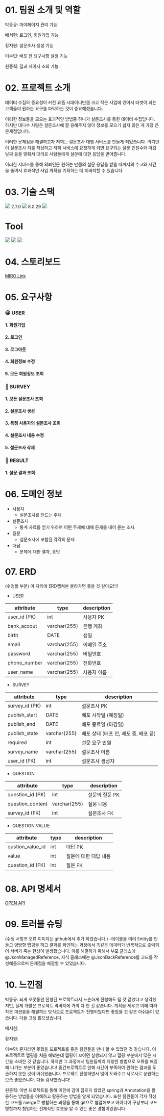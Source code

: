 # 01. 팀원  소개 및 역할

박동규: 마이페이지 관리 기능

배서현: 로그인, 회원가입 기능

황지원: 설문조사 생성 기능

이수민: 배포 전 요구사항 설정 기능

원종혁: 결과 페이지 조회 기능

# 02. 프로젝트 소개 
데이터 수집의 중요성이 커진 요즘 시대이니만큼 크고 작은 사업에 있어서 타겟이 되는 고객들이 원하는 요구를 파악하는 것이 중요해졌습니다.

이러한 정보들을 모으는 효과적인 방법중 하나가 설문조사를 통한 데이터 수집입니다. 하지만 대다수 사람은 설문조사에 잘 응해주지 않아 정보를 모으기 쉽지 않은 게 가장 큰 문제점입니다.

이러한 문제점을 해결하고자 저희는 설문조사 대행 서비스를 만들게 되었습니다. 의뢰인이 설문조사 지를 작성하고 저희 서비스에 요청하게 되면 요구되는 설문 인원수와 마감 날짜 등을 맞춰서 대리로 사람들에게 설문에 대한 응답을 받아줍니다.

이러한 서비스를 통해 의뢰인은 원하는 만큼의 설문 응답을 받을 때까지의 수고와 시간을 줄여서 효과적인 사업 계획을 기획하는 데 이바지할 수 있습니다.

# 03. 기술 스택
<img src="https://img.shields.io/badge/springboot-6DB33F?style=for-the-badge&logo=springboot&logoColor=white"> 2.7.0
<img src="https://img.shields.io/badge/mysql-4479A1?style=for-the-badge&logo=mysql&logoColor=white"> 8.0.29
<img src="https://img.shields.io/badge/gradle-02303A?style=for-the-badge&logo=gradle&logoColor=white"> 

# Tool
<img src="https://img.shields.io/badge/github-181717?style=for-the-badge&logo=github&logoColor=white">
<img src="https://img.shields.io/badge/git-F05032?style=for-the-badge&logo=git&logoColor=white">
<img src="https://img.shields.io/badge/IntelliJIDEA-000000.svg?style=for-the-badge&logo=intellij-idea&logoColor=white">


# 04. 스토리보드
[MIRO Link](https://miro.com/app/board/uXjVO16-60E=/)

# 05. 요구사항

### 😀 **USER**
#### 1. 회원가입
#### 2. 로그인
#### 3. 로그아웃
#### 4. 회원정보 수정
#### 5. 모든 회원정보 조회 

### 📃 **SURVEY**
#### 1. 모든 설문조사 조회
#### 2. 설문조사 생성
#### 3. 특정 사용자의 설문조사 조회
#### 4. 설문조사 내용 수정
#### 5. 설문조사 삭제

### 🧾 **RESULT**
#### 1. 설문 결과 조회


# 06. 도메인 정보

- 사용자
    - 설문조사를 만드는 주체
- 설문조사
    - 통계 자료를 얻기 위하여 어떤 주제에 대해 문제를 내어 묻는 조사.
- 질문
    - 설문조사에 포함된 각각의 문제
- 대답
    - 문제에 대한 결과, 응답


# 07. ERD 

(수정할 부분) 이 자리에 ERD캡쳐본 올라가면 좋을 것 같아요!!!!

- USER

| attribute | type | description |
| --- | --- | --- |
| user_id (PK) | int | 사용자 PK |
| bank_accout | varchar(255) | 은행 계좌 |
| birth | DATE | 생일 |
| email | varchar(255) | 이메일 주소 |
| password | varchar(255) | 비밀번호 |
| phone_number | varchar(255) | 전화번호 |
| user_name | varchar(255) | 사용자 이름 |
- SURVEY

| attribute | type | description |
| --- | --- | --- |
| survey_id (PK) | int | 설문조사 PK |
| publish_start | DATE | 배포 시작일 (예정일) |
| publish_end | DATE | 배포 종료일 (마감일) |
| publish_state | varchar(255) | 배포 상태 (배포 전, 배포 중, 배포 끝) |
| required | int | 설문 요구 인원 |
| survey_name | varchar(255) | 설문조사 이름  |
| user_id (FK) | int | 설문조사 생성자  |
- QUESTION

| attribute | type | description |
| --- | --- | --- |
| question_id (PK) | int | 설문의 질문 PK |
| question_content | varchar(255) | 질문 내용 |
| survey_id (FK) | int | 설문조사 FK |
- QUESTION VALUE

| attribute | type | description |
| --- | --- | --- |
| qustion_value_id | int | 대답 PK |
| value | int | 질문에 대한 대답 내용 |
| question_id (FK) | int | 질문 FK |

# 08. API 명세서
 [OPEN API](https://documenter.getpostman.com/view/21185840/UzBsHjS8)

# 09. 트러블 슈팅

(수정 사항!!! 오류 이미지는 github에서 추가 하겠습니다.)
-테이블을 여러 Entity를 만들고 양방향 맵핑을 하고 결과를 확인하는 과정에서 똑같은 데이터가 반복적으로 출력되어 서버가 죽는 현상이 발생했습니다. 이를 해결하기 위해서 부모 클래스에 @JsonManagedReference, 자식 클래스에는 @JsonBackReference를 코드를 작성해줌으로써 문제점을 해결할 수 있었습니다.

# 10. 느낀점 

박동규: 되게 오랫동안 진행된 프로젝트라서 느슨하게 진행해도 될 것 같았다고 생각했지만, 실제 개발은 프로젝트 막바지에 거의 다 한 것 같습니다. 계획을 세우고 이에 따라 작은 미션을을 해결하는 방식으로 프로젝트가 진행되었다면 좋았을 것 같은 아쉬움이 있습니다. 다들 고생 많으셨습니다. 

배서현:

황지원:

이수민: 혼자라면 못했을 프로젝트를 좋은 팀원들을 만나 할 수 있었던 것 같습니다. 이 프로젝트로 맵핑을 처음 해봤는데 맵핑이 꼬이면 실행되지 않고 맵핑 부분에서 많은 시간을 소비한 것 같습니다. 하지만 그 과정에서 팀원들끼리 다양한 방법으로 오류를 해결해 나가는 부분이 좋았습니다! 중간프로젝트로 인해 시간이 부족하여 원하는 결과를 도출하지 못한 것이 아쉬웠습니다. 프로젝트 진행하면서 많이 도와주고 서로서로 응원하는 모습 좋았습니다. 다들 감사했습니다!

원종혁: 이번 프로젝트를 통해 이전에 감이 잡히지 않았던 spring과 Annotation을 활용하는 방법들을 이해하고 활용하는 방법을 알게 되었습니다. 또한 팀원들이 각자 작성한 코드를 merge로 병합하는 과정을 통해 git으로 협업해보고 아이디어 구상부터 코드 병합까지 협업하는 전체적인 흐름을 알 수 있는 좋은 경험이었습니다.  

